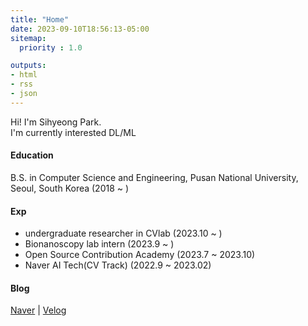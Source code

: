 ```yaml
---
title: "Home"
date: 2023-09-10T18:56:13-05:00
sitemap:
  priority : 1.0

outputs:
- html
- rss
- json
---
```

Hi! I'm Sihyeong Park.   
I'm currently interested DL/ML



#### Education
B.S. in Computer Science and Engineering, Pusan National University, Seoul, South Korea (2018 ~ )

#### Exp
- undergraduate researcher in CVlab (2023.10 ~ )
- Bionanoscopy lab intern (2023.9 ~ )
- Open Source Contribution Academy (2023.7 ~ 2023.10)
- Naver AI Tech(CV Track) (2022.9 ~ 2023.02)

#### Blog
[Naver](https://blog.naver.com/bshlab671) | [Velog](https://velog.io/@sihyeong671)

